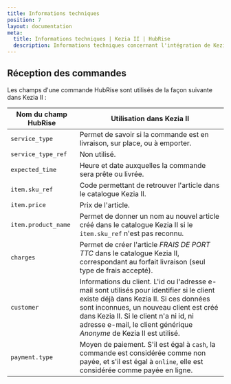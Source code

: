 ```yaml
---
title: Informations techniques
position: 7
layout: documentation
meta:
  title: Informations techniques | Kezia II | HubRise
  description: Informations techniques concernant l'intégration de Kezia II à HubRise. Connectez vos applications à HubRise avec facilité et synchronisez vos données.
---
```


## Réception des commandes

Les champs d'une commande HubRise sont utilisés de la façon suivante dans Kezia II :

| Nom du champ HubRise                   | Utilisation dans Kezia II                                                   |
| -------------------------------------- | --------------------------------------------------------------------------- |
| `service_type`                         | Permet de savoir si la commande est en livraison, sur place, ou à emporter. |
| `service_type_ref`                     | Non utilisé.                                                                |
| `expected_time`                        | Heure et date auxquelles la commande sera prête ou livrée.                  |
| `item.sku_ref`                         | Code permettant de retrouver l'article dans le catalogue Kezia II.          |
| `item.price`                           | Prix de l'article.                                                          |
| `item.product_name`                    | Permet de donner un nom au nouvel article créé dans le catalogue Kezia II si le `item.sku_ref` n'est pas reconnu. |
| `charges`                              | Permet de créer l'article *FRAIS DE PORT TTC* dans le catalogue Kezia II, correspondant au forfait livraison (seul type de frais accepté). |
| `customer`                             | Informations du client. L'id ou l'adresse e-mail sont utilisés pour identifier si le client existe déjà dans Kezia II. Si ces données sont inconnues, un nouveau client est créé dans Kezia II. Si le client n'a ni id, ni adresse e-mail, le client générique *Anonyme* de Kezia II est utilisé. |
| `payment.type`                         | Moyen de paiement. S'il est égal à `cash`, la commande est considérée comme non payée, et s'il est égal à `online`, elle est considérée comme payée en ligne. |